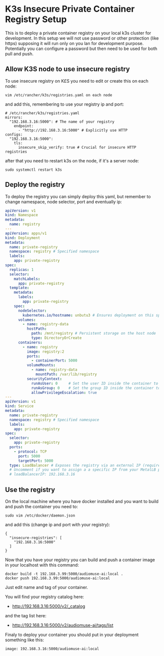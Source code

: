 # K3s Insecure Private Container Registry Setup
This is to deploy a private container registry on your local k3s cluster for development. In this setup we will not use password or other protection (like https) supposing it will run only on you lan for development purpose.
Potentially you can configure a password but then need to be used for both pull and push.

## Allow K3S node to use insecure registry

To use insecure registry on K£S you need to edit or create this on each node:

```
vim /etc/rancher/k3s/registries.yaml on each node
```

and add this, remembering to use your registry ip and port:
```
# /etc/rancher/k3s/registries.yaml
mirrors:
  "192.168.3.16:5000": # The name of your registry
    endpoint:
      - "http://192.168.3.16:5000" # Explicitly use HTTP
configs:
  "192.168.3.16:5000":
    tls:
      insecure_skip_verify: true # Crucial for insecure HTTP registries
```

after that you need to restart k3s on the node, if it's a server node:

```
sudo systemctl restart k3s
```

## Deploy the registry

To deploy the registry you can simply deploy this yaml, but remember to change namespace, node selector, port and eventually ip:

```yaml
apiVersion: v1
kind: Namespace
metadata:
  name: registry
---
apiVersion: apps/v1
kind: Deployment
metadata:
  name: private-registry
  namespace: registry # Specified namespace
  labels:
    app: private-registry
spec:
  replicas: 1
  selector:
    matchLabels:
      app: private-registry
  template:
    metadata:
      labels:
        app: private-registry
    spec:
      nodeSelector:
        kubernetes.io/hostname: unbutu3 # Ensures deployment on this specific node
      volumes:
        - name: registry-data
          hostPath:
            path: /mnt/registry # Persistent storage on the host node
            type: DirectoryOrCreate
      containers:
        - name: registry
          image: registry:2
          ports:
            - containerPort: 5000
          volumeMounts:
            - name: registry-data
              mountPath: /var/lib/registry
          securityContext:
            runAsUser: 0     # Set the user ID inside the container to root
            runAsGroup: 0    # Set the group ID inside the container to root
            allowPrivilegeEscalation: true
---
apiVersion: v1
kind: Service
metadata:
  name: private-registry
  namespace: registry # Specified namespace
  labels:
    app: private-registry
spec:
  selector:
    app: private-registry
  ports:
    - protocol: TCP
      port: 5000
      targetPort: 5000
  type: LoadBalancer # Exposes the registry via an external IP (requires LoadBalancer provider like MetalLB)
  # Uncomment if you want to assign a a specific IP from your MetalLB pool:
  # loadBalancerIP: 192.168.3.16
```

## Use the registry

On the local machine where you have docker installed and you want to build and push the container you need to:

```
sudo vim /etc/docker/daemon.json
```

and add this (change ip and port with your registry):
```
{
  "insecure-registries": [
    "192.168.3.16:5000"
  ]
}
```

Now that you have your registry you can build and push a container image in your localhost with this command:
```
docker build -t 192.168.3.99:5000/audiomuse-ai:local .
docker push 192.168.3.99:5000/audiomuse-ai:local
```
Just edit name and tag of your container.

You will find your registry catalog here:
* http://192.168.3.16:5000/v2/_catalog

and the tag list here:
* http://192.168.3.16:5000/v2/audiomuse-ai/tags/list

Finaly to deploy your container you should put in your deployment something like this:
```
image: 192.168.3.16:5000/audiomuse-ai:local
```
